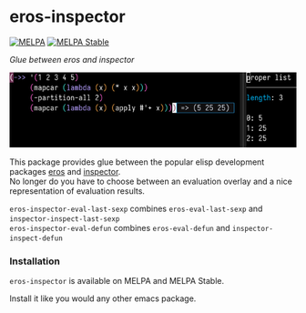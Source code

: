 # eros-inspector

[![MELPA](https://melpa.org/packages/eros-inspector-badge.svg)](https://melpa.org/#/eros-inspector)
[![MELPA Stable](https://stable.melpa.org/packages/eros-inspector-badge.svg)](https://stable.melpa.org/#/eros-inspector)

*Glue between eros and inspector*

<img src="./demo.png" alt="demo image" title="Modus Vivendi & Iosevka btw">

This package provides glue between the popular elisp development packages [eros](https://github.com/xiongtx/eros) and [inspector](https://github.com/mmontone/emacs-inspector). \
No longer do you have to choose between an evaluation overlay and a nice representation of evaluation results.

`eros-inspector-eval-last-sexp` combines `eros-eval-last-sexp` and `inspector-inspect-last-sexp` \
`eros-inspector-eval-defun` combines `eros-eval-defun` and `inspector-inspect-defun`

### Installation

`eros-inspector` is available on MELPA and MELPA Stable.

Install it like you would any other emacs package.